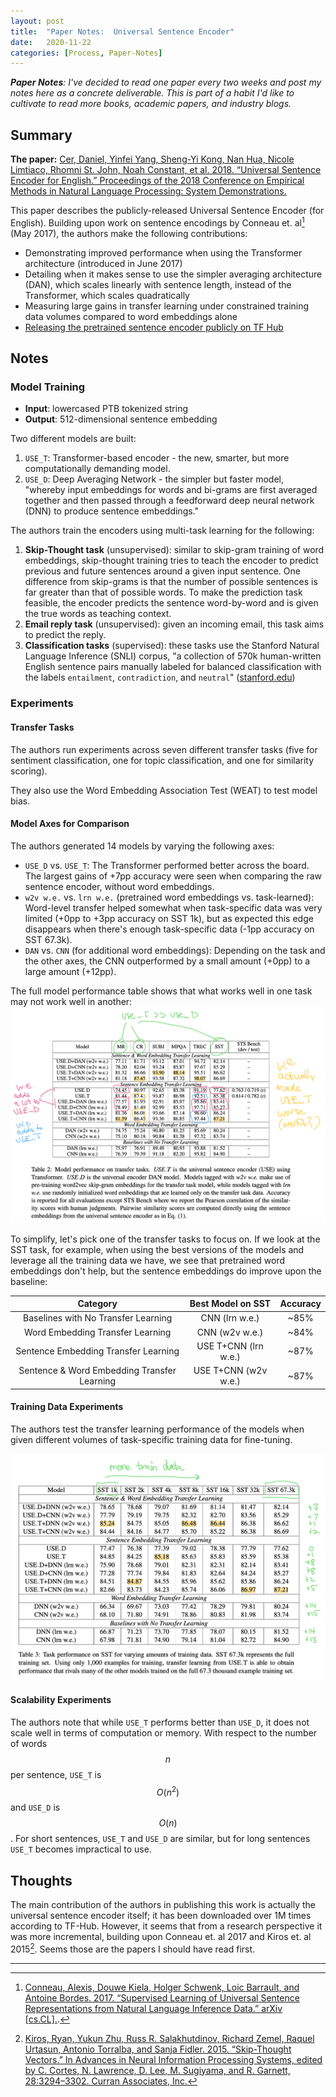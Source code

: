 ```yaml
---
layout: post
title:  "Paper Notes:  Universal Sentence Encoder"
date:   2020-11-22
categories: [Process, Paper-Notes]
---
```

***Paper Notes**:  I've decided to read one paper every two weeks and post my notes here as a concrete deliverable.  This is part of a habit I'd like to cultivate to read more books, academic papers, and industry blogs.*

## Summary
**The paper:** [Cer, Daniel, Yinfei Yang, Sheng-Yi Kong, Nan Hua, Nicole Limtiaco, Rhomni St. John, Noah Constant, et al. 2018. “Universal Sentence Encoder for English.” Proceedings of the 2018 Conference on Empirical Methods in Natural Language Processing: System Demonstrations.](https://arxiv.org/abs/1803.11175)

This paper describes the publicly-released Universal Sentence Encoder (for English).  Building upon work on sentence encodings by Conneau et. al[^1] (May 2017), the authors make the following contributions:

* Demonstrating improved performance when using the Transformer architecture (introduced in June 2017)
* Detailing when it makes sense to use the simpler averaging architecture (DAN), which scales linearly with sentence length, instead of the Transformer, which scales quadratically
* Measuring large gains in transfer learning under constrained training data volumes compared to word embeddings alone
* [Releasing the pretrained sentence encoder publicly on TF Hub](https://tfhub.dev/google/universal-sentence-encoder-large/2)


## Notes
### Model Training

* **Input**:  lowercased PTB tokenized string
* **Output**:  512-dimensional sentence embedding

Two different models are built:

1. `USE_T`: Transformer-based encoder - the new, smarter, but more computationally demanding model.
2. `USE_D`: Deep Averaging Network - the simpler but faster model, "whereby input embeddings for words and bi-grams are first averaged together and then passed through a feedforward deep neural network
(DNN) to produce sentence embeddings."


The authors train the encoders using multi-task learning for the following:

1. **Skip-Thought task** (unsupervised): similar to skip-gram training of word embeddings, skip-thought training tries to teach the encoder to predict previous and future sentences around a given input sentence.  One difference from skip-grams is that the number of possible sentences is far greater than that of possible words.  To make the prediction task feasible, the encoder predicts the sentence word-by-word and is given the true words as teaching context.
2. **Email reply task** (unsupervised): given an incoming email, this task aims to predict the reply.
3. **Classification tasks** (supervised): these tasks use the Stanford Natural Language Inference (SNLI) corpus, "a collection of 570k human-written English sentence pairs manually labeled for balanced classification with the labels `entailment`, `contradiction`, and `neutral`" ([stanford.edu](https://nlp.stanford.edu/projects/snli/))


### Experiments

#### Transfer Tasks

The authors run experiments across seven different transfer tasks (five for sentiment classification, one for topic classification, and one for similarity scoring).

They also use the Word Embedding Association Test (WEAT) to test model bias.


#### Model Axes for Comparison
The authors generated 14 models by varying the following axes:

* `USE_D` vs. `USE_T`:  The Transformer performed better across the board.  The largest gains of +7pp accuracy were seen when comparing the raw sentence encoder, without word embeddings.
* `w2v w.e.` vs. `lrn w.e.` (pretrained word embeddings vs. task-learned):  Word-level transfer helped somewhat when task-specific data was very limited (+0pp to +3pp accuracy on SST 1k), but as expected this edge disappears when there's enough task-specific data (-1pp accuracy on SST 67.3k).
* `DAN` vs. `CNN` (for additional word embeddings):  Depending on the task and the other axes, the CNN outperformed by a small amount (+0pp) to a large amount (+12pp).

The full model performance table shows that what works well in one task may not work well in another:
![Model performance table](/assets/post-images/20201122-task-results.png)

To simplify, let's pick one of the transfer tasks to focus on.  If we look at the SST task, for example, when using the best versions of the models and leverage all the training data we have, we see that pretrained word embeddings don't help, but the sentence embeddings do improve upon the baseline:

|                   Category                  |   Best Model on SST  | Accuracy |
|:-------------------------------------------:|:--------------------:|:--------:|
| Baselines with No Transfer Learning         | CNN (lrn w.e.)       | ~85%     |
| Word Embedding Transfer Learning            | CNN (w2v w.e.)       | ~84%     |
| Sentence Embedding Transfer Learning        | USE T+CNN (lrn w.e.) | ~87%     |
| Sentence & Word Embedding Transfer Learning | USE T+CNN (w2v w.e.) | ~87%     |


#### Training Data Experiments
The authors test the transfer learning performance of the models when given different volumes of task-specific training data for fine-tuning.  

![Training data improvement](/assets/post-images/20201122-training-data-improvement.png)

#### Scalability Experiments
The authors note that while `USE_T` performs better than `USE_D`, it does not scale well in terms of computation or memory.  With respect to the number of words $$n$$ per sentence, `USE_T` is $$O(n^2)$$ and `USE_D` is $$O(n)$$.  For short sentences, `USE_T` and `USE_D` are similar, but for long sentences `USE_T` becomes impractical to use. 

## Thoughts
The main contribution of the authors in publishing this work is actually the universal sentence encoder itself; it has been downloaded over 1M times according to TF-Hub.  However, it seems that from a research perspective it was more incremental, building upon Conneau et. al 2017 and Kiros et. al 2015[^2].  Seems those are the papers I should have read first.

------
[^1]: [Conneau, Alexis, Douwe Kiela, Holger Schwenk, Loic Barrault, and Antoine Bordes. 2017. “Supervised Learning of Universal Sentence Representations from Natural Language Inference Data.” arXiv [cs.CL].](http://arxiv.org/abs/1705.02364).

[^2]: [Kiros, Ryan, Yukun Zhu, Russ R. Salakhutdinov, Richard Zemel, Raquel Urtasun, Antonio Torralba, and Sanja Fidler. 2015. “Skip-Thought Vectors.” In Advances in Neural Information Processing Systems, edited by C. Cortes, N. Lawrence, D. Lee, M. Sugiyama, and R. Garnett, 28:3294–3302. Curran Associates, Inc.](http://papers.nips.cc/paper/5950-skip-thought-vectors)